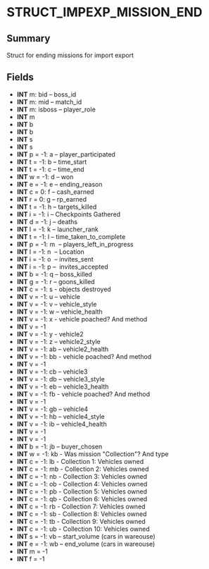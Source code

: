 # STRUCT_IMPEXP_MISSION_END

## Summary
Struct for ending missions for import export

## Fields
* **INT** m: bid – boss_id
* **INT** m: mid – match_id
* **INT** m: isboss – player_role
* **INT** m
* **INT** b
* **INT** b
* **INT** s
* **INT** s
* **INT** p = -1: a – player_participated
* **INT** t = -1: b – time_start
* **INT** t = -1: c – time_end
* **INT** w = -1: d – won
* **INT** e = -1: e – ending_reason
* **INT** c = 0: f – cash_earned
* **INT** r = 0: g – rp_earned
* **INT** t = -1: h – targets_killed
* **INT** i = -1: i – Checkpoints Gathered
* **INT** d = -1: j – deaths
* **INT** l = -1: k – launcher_rank
* **INT** t = -1: l – time_taken_to_complete
* **INT** p = -1: m  – players_left_in_progress
* **INT** l = -1: n  – Location
* **INT** i = -1: o  – invites_sent
* **INT** i = -1: p –  invites_accepted
* **INT** b = -1: q – boss_killed
* **INT** g = -1: r – goons_killed
* **INT** c = -1: s - objects destroyed
* **INT** v = -1: u – vehicle
* **INT** v = -1: v – vehicle_style
* **INT** v = -1: w – vehicle_health
* **INT** v = -1: x - vehicle poached? And method
* **INT** v = -1
* **INT** v = -1: y - vehicle2
* **INT** v = -1: z – vehicle2_style
* **INT** v = -1: ab – vehicle2_health
* **INT** v = -1: bb - vehicle poached? And method
* **INT** v = -1
* **INT** v = -1: cb – vehicle3
* **INT** v = -1: db – vehicle3_style
* **INT** v = -1: eb – vehicle3_health
* **INT** v = -1: fb - vehicle poached? And method
* **INT** v = -1
* **INT** v = -1: gb – vehicle4
* **INT** v = -1: hb – vehicle4_style
* **INT** v = -1: ib – vehicle4_health
* **INT** v = -1
* **INT** v = -1
* **INT** b = -1: jb – buyer_chosen
* **INT** w = -1: kb - Was mission "Collection"? And type
* **INT** c = -1: lb - Collection 1: Vehicles owned
* **INT** c = -1: mb - Collection 2: Vehicles owned
* **INT** c = -1: nb - Collection 3: Vehicles owned
* **INT** c = -1: ob - Collection 4: Vehicles owned
* **INT** c = -1: pb - Collection 5: Vehicles owned
* **INT** c = -1: qb - Collection 6: Vehicles owned
* **INT** c = -1: rb - Collection 7: Vehicles owned
* **INT** c = -1: sb - Collection 8: Vehicles owned
* **INT** c = -1: tb - Collection 9: Vehicles owned
* **INT** c = -1: ub - Collection 10: Vehicles owned
* **INT** s = -1: vb – start_volume (cars in wareouse)
* **INT** e = -1: wb – end_volume (cars in wareouse)
* **INT** m = -1
* **INT** f = -1